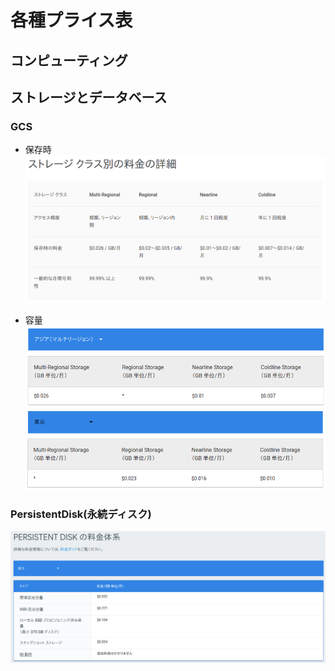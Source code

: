 # 各種プライス表

## コンピューティング

## ストレージとデータベース

### GCS

- 保存時
![保存時](img/GCS_Each-Class.png)

- 容量
![容量](img/GCS_Multi-Regional.png)
![容量](img/GCS_Regional.png)

### PersistentDisk(永続ディスク)
![永続ディスク](img/PersistentDisk.png)
